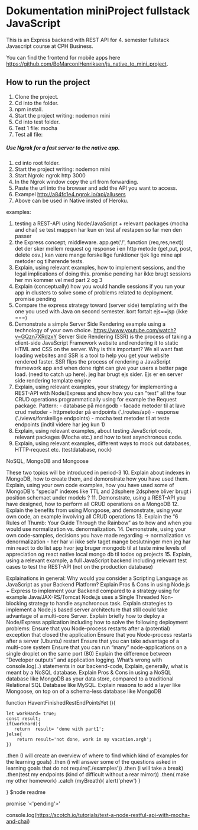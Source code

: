 # Dokumentation miniProject fullstack JavaScript

This is an Express backend with REST API for 4. semester fullstack Javascript course at CPH Business.  

You can find the frontend for mobile apps here https://github.com/BoMarconiHenriksen/js_native_to_mini_project.  

## How to run the project
1. Clone the project.
2. Cd into the folder.
3. npm install.
4. Start the project writing: nodemon mini
5. Cd into test folder.
6. Test 1 file: mocha <file name>
7. Test all file: 

##### Use Ngrok for a fast server to the native app.
1. cd into root folder.
2. Start the project writing: nodemon mini
3. Start Ngrok: ngrok http 3000
4. In the Ngrok window copy the url from forwarding.
5. Paste the url into the browser and add the API you want to access.
6. Exampel http://a84fc1e4.ngrok.io/api/allusers
7. Above can be used in Native insted of Heroku.


examples:
1. testing a REST-API using Node/JavaScript + relevant packages (mocha and chai) se test mappen har kun en test af restapen so far men den passer
2. the Express concept; middleware. app.get('/', function (req,res,next)) det der sker mellem request og response i en http metode (get,put, post, delete osv.)
kan være mange forskellige funktioner tjek lige mine api metoder og tilhørende tests. 
3. Explain, using relevant examples, how to implement sessions, and the legal implications of doing this.
promise pending har ikke brugt sessions her mn kommer vel med part 2 og 3
4. Explain (conceptually) how you would handle sessions if you run your app in clusters to solve some of problems related to deployment.
promise pending
5. Compare the express strategy toward (server side) templating with the one you used with Java on second semester. kort fortalt ejs==jsp (ikke ===)
6. Demonstrate a simple Server Side Rendering example using a technology of your own choice. https://www.youtube.com/watch?v=GQzn7XRdzxY
Server Side Rendering (SSR) is the process of taking a client-side JavaScript Framework website and rendering it to static HTML and CSS on the server. Why is this important? We all want fast loading websites and SSR is a tool to help you get your website rendered faster. SSR flips the process of rendering a JavaScript framework app and when done right can give your users a better page load. (need to catch up here). 
jeg har brugt ejs sider. Ejs er en server side rendering template engine
7. Explain, using relevant examples, your strategy for implementing a REST-API with Node/Express and show how you can "test" all the four CRUD operations programmatically using for example the Request package. Pattern: - database på mongodb - facade metoder til at lave crud metoder - httpmetoder på endpoints ('./routes/api) - response ('./views/forskellige endpoints) - mocha test metoder til at teste endpoints (indtil videre har jeg kun 1)
8. Explain, using relevant examples, about testing JavaScript code, relevant packages (Mocha etc.) and how to test asynchronous code.
9. Explain, using relevant examples, different ways to mock out databases, HTTP-request etc. (testdatabase, nock)

NoSQL, MongoDB and Mongoose 

These two topics will be introduced in period-3
10. Explain about indexes in MongoDB, how to create them, and demonstrate how you have used them.
Explain, using your own code examples, how you have used some of MongoDB's "special" indexes like TTL and 2dsphere 2dsphere bliver brugt i position schemaet under models ?
11. Demonstrate, using a REST-API you have designed, how to perform all CRUD operations on a MongoDB 
12. Explain the benefits from using Mongoose, and demonstrate, using your own code, an example involving all CRUD operations
13. Explain the “6 Rules of Thumb: Your Guide Through the Rainbow” as to how and when you would use normalization vs. denormalization.
14. Demonstrate, using your own code-samples, decisions you have made regarding → normalization vs denormalization - her har vi ikke selv taget mange beslutninger men jeg har min react to do list app hvor jeg bruger mongodb til at teste mine levels of appreciation og react native local mongo db til todos og projects
15. Explain, using a relevant example, a full JavaScript backend including relevant test cases to test the REST-API (not on the production database)




Explainations in general:
Why would you consider a Scripting Language as JavaScript as your Backend Platform?
Explain Pros & Cons in using Node.js + Express to implement your Backend compared to a strategy using for example Java/JAX-RS/Tomcat
Node.js uses a Single Threaded Non-blocking strategy to handle asynchronous task. Explain strategies to implement a Node.js based server architecture that still could take advantage of a multi-core Server.
Explain briefly how to deploy a Node/Express application including how to solve the following deployment problems:
Ensure that you Node-process restarts after a (potential) exception that closed the application
Ensure that you Node-process restarts after a server (Ubuntu) restart
Ensure that you can take advantage of a multi-core system
Ensure that you can run “many” node-applications on a single droplet on the same port (80)
Explain the difference between “Developer outputs” and application logging. What’s wrong with console.log(..) statements in our backend-code, 
Explain, generally, what is meant by a NoSQL database.
Explain Pros & Cons in using a NoSQL database like MongoDB as your data store, compared to a traditional Relational SQL Database like MySQL.
Explain reasons to add a layer like Mongoose, on top on of a schema-less database like MongoDB



function HaventFinishedRestEndPointsYet (){

    let workHard= true;
    const result;
    if(workHard){
       return  result= 'done with part1'; 
    }else{
        return result='not done, work in my vacation.argh';
    })

.then (I will create an overview of where to find which kind of examples for the learning goals)
.then (i will answer some of the questions asked in learning goals that do not require('./examples'))
.then (i will take a break)
.then(test my endpoints (kind of difficult without  a rear mirror))
.then( make my other homework)
.catch (myBreath){
    alert('phew')
}

}
$node readme 

promise '<'pending'>'

console.log(https://scotch.io/tutorials/test-a-node-restful-api-with-mocha-and-chai)
